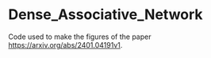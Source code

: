 # Dense_Associative_Network
Code used to make the figures of the paper https://arxiv.org/abs/2401.04191v1.
